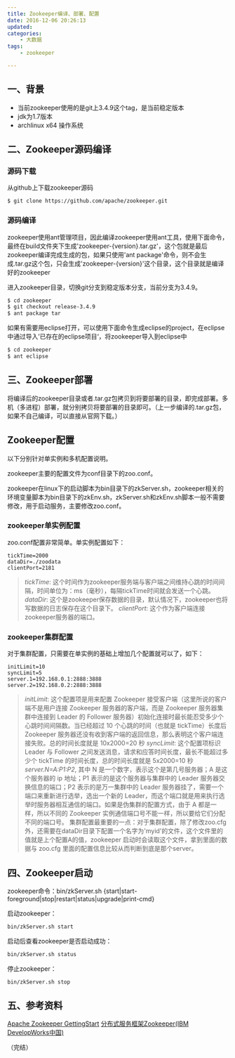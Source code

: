```yaml
---
title: Zookeeper编译、部署、配置
date: 2016-12-06 20:26:13
updated: 
categories: 
	- 大数据
tags: 
	- zookeeper 

---
```

## 一、背景

* 当前zookeeper使用的是git上3.4.9这个tag，是当前稳定版本
* jdk为1.7版本
* archlinux x64 操作系统

## 二、Zookeeper源码编译

### 源码下载

从github上下载zookeeper源码

``` bash
$ git clone https://github.com/apache/zookeeper.git
```

### 源码编译

zookeeper使用ant管理项目，因此编译zookeeper使用ant工具，使用下面命令，最终在build文件夹下生成'zookeeper-{version}.tar.gz'，这个包就是最后zookeeper编译完成生成的包，如果只使用'ant package'命令，则不会生成.tar.gz这个包，只会生成'zookeeper-{version}'这个目录，这个目录就是编译好的zookeeper

进入zookeeper目录，切换git分支到稳定版本分支，当前分支为3.4.9。

``` bash
$ cd zookeeper
$ git checkout release-3.4.9
$ ant package tar

```
如果有需要用eclipse打开，可以使用下面命令生成eclipse的project，在eclipse中通过导入’已存在的eclipse项目‘，将zookeeper导入到eclipse中

``` bash
$ cd zookeeper
$ ant eclipse
```

## 三、Zookeeper部署

将编译后的zookeeper目录或者.tar.gz包拷贝到将要部署的目录，即完成部署。多机（多进程）部署，就分别拷贝将要部署的目录即可。（上一步编译的.tar.gz包，如果不自己编译，可以直接从官网下载。）

## Zookeeper配置

以下分别针对单实例和多机配置说明。

zookeeper主要的配置文件为conf目录下的zoo.conf。

zookeeper在linux下的启动脚本为bin目录下的zkServer.sh，zookeeper相关的环境变量脚本为bin目录下的zkEnv.sh，zkServer.sh和zkEnv.sh脚本一般不需要修改，用于启动服务，主要修改zoo.conf。

### zookeeper单实例配置

zoo.conf配置非常简单。单实例配置如下：

``` configure
tickTime=2000 
dataDir=./zoodata
clientPort=2181
```
> *tickTime*: 这个时间作为zookeeper服务端与客户端之间维持心跳的时间间隔，时间单位为：ms（毫秒），每隔tickTime时间就会发送一个心跳。
> *dataDir*: 这个是zookeeper保存数据的目录，默认情况下，zookeeper也将写数据的日志保存在这个目录下。
> *clientPort*: 这个作为客户端连接zookeeper服务器的端口。

### zookeeper集群配置

对于集群配置，只需要在单实例的基础上增加几个配置就可以了，如下：

``` configure
initLimit=10
syncLimit=5
server.1=192.168.0.1:2888:3888
server.2=192.168.0.2:2888:3888
```

> *initLimit*: 这个配置项是用来配置 Zookeeper 接受客户端（这里所说的客户端不是用户连接 Zookeeper 服务器的客户端，而是 Zookeeper 服务器集群中连接到 Leader 的 Follower 服务器）初始化连接时最长能忍受多少个心跳时间间隔数。当已经超过 10 个心跳的时间（也就是 tickTime）长度后 Zookeeper 服务器还没有收到客户端的返回信息，那么表明这个客户端连接失败。总的时间长度就是 10x2000=20 秒
> *syncLimit*: 这个配置项标识 Leader 与 Follower 之间发送消息，请求和应答时间长度，最长不能超过多少个 tickTime 的时间长度，总的时间长度就是 5x2000=10 秒
> *server.N=A:P1:P2*, 其中 N 是一个数字，表示这个是第几号服务器；A 是这个服务器的 ip 地址；P1 表示的是这个服务器与集群中的 Leader 服务器交换信息的端口；P2 表示的是万一集群中的 Leader 服务器挂了，需要一个端口来重新进行选举，选出一个新的 Leader，而这个端口就是用来执行选举时服务器相互通信的端口。如果是伪集群的配置方式，由于 A 都是一样，所以不同的 Zookeeper 实例通信端口号不能一样，所以要给它们分配不同的端口号。
> 集群配置最重要的一点：对于集群配置，除了修改zoo.cfg外，还需要在dataDir目录下配置一个名字为'myid'的文件，这个文件里的值就是上个配置A的值，zookeeper 启动时会读取这个文件，拿到里面的数据与 zoo.cfg 里面的配置信息比较从而判断到底是那个server。

## 四、Zookeeper启动

zookeeper命令：bin/zkServer.sh {start|start-foreground|stop|restart|status|upgrade|print-cmd}

启动zookeeper：

``` bash
bin/zkServer.sh start
```

启动后查看zookeeper是否启动成功：

``` bash
bin/zkServer.sh status
```

停止zookeeper：
``` bash
bin/zkServer.sh stop
```

## 五、参考资料
[Apache Zookeeper GettingStart](https://zookeeper.apache.org/doc/trunk/zookeeperStarted.html)
[分布式服务框架Zookeeper(IBM DevelopWorks中国)](https://www.ibm.com/developerworks/cn/opensource/os-cn-zookeeper/)

（完结）

